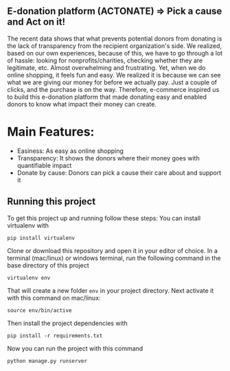 ## E-donation platform (ACTONATE) => Pick a cause and Act on it!

The recent data shows that what prevents potential donors from donating is the lack of transparency from the recipient organization's side. We realized, based on our own experiences, because of this, we have to go through a lot of hassle: looking for nonprofits/charities, checking whether they are legitimate, etc. Almost overwhelming and frustrating. Yet, when we do online shopping, it feels fun and easy. We realized it is because we can see what we are giving our money for before we actually pay. Just a couple of clicks, and the purchase is on the way. Therefore, e-commerce inspired us to build this e-donation platform that made donating easy and enabled donors to know what impact their money can create.

# Main Features:
- Easiness: As easy as online shopping
- Transparency: It shows the donors where their money goes with quantifiable impact
- Donate by cause: Donors can pick a cause their care about and support it

## Running this project

To get this project up and running follow these steps:
You can install virtualenv with

```
pip install virtualenv
```

Clone or download this repository and open it in your editor of choice. In a terminal (mac/linux) or windows terminal, run the following command in the base directory of this project

```
virtualenv env
```

That will create a new folder `env` in your project directory. Next activate it with this command on mac/linux:

```
source env/bin/active
```

Then install the project dependencies with

```
pip install -r requirements.txt
```

Now you can run the project with this command

```
python manage.py runserver
```
